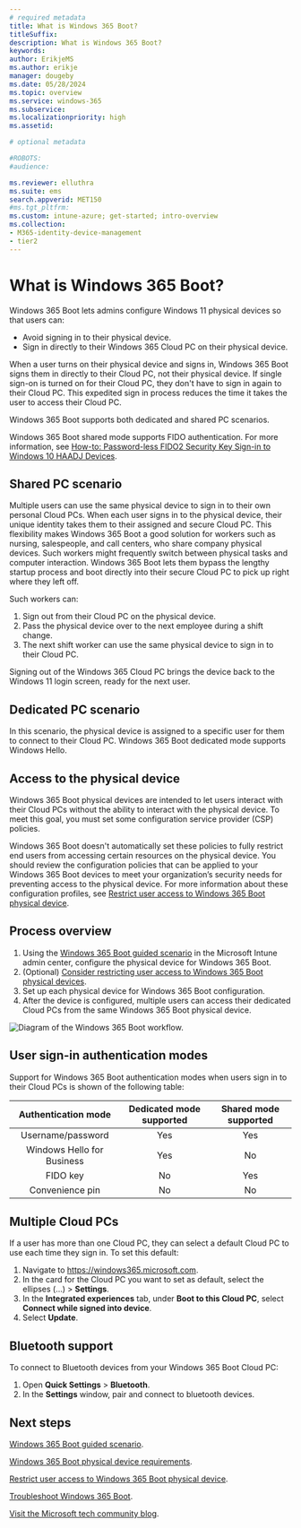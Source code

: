 ```yaml
---
# required metadata
title: What is Windows 365 Boot?
titleSuffix:
description: What is Windows 365 Boot?
keywords:
author: ErikjeMS  
ms.author: erikje
manager: dougeby
ms.date: 05/28/2024
ms.topic: overview
ms.service: windows-365
ms.subservice:
ms.localizationpriority: high
ms.assetid: 

# optional metadata

#ROBOTS:
#audience:

ms.reviewer: elluthra
ms.suite: ems
search.appverid: MET150
#ms.tgt_pltfrm:
ms.custom: intune-azure; get-started; intro-overview
ms.collection:
- M365-identity-device-management
- tier2
---
```


# What is Windows 365 Boot?

Windows 365 Boot lets admins configure Windows 11 physical devices so that users can:

- Avoid signing in to their physical device.
- Sign in directly to their Windows 365 Cloud PC on their physical device.

When a user turns on their physical device and signs in, Windows 365 Boot signs them in directly to their Cloud PC, not their physical device. If single sign-on is turned on for their Cloud PC, they don't have to sign in again to their Cloud PC. This expedited sign in process reduces the time it takes the user to access their Cloud PC.

Windows 365 Boot supports both dedicated and shared PC scenarios.

Windows 365 Boot shared mode supports FIDO authentication. For more information, see [How-to: Password-less FIDO2 Security Key Sign-in to Windows 10 HAADJ Devices](https://techcommunity.microsoft.com/t5/core-infrastructure-and-security/how-to-password-less-fido2-security-key-sign-in-to-windows-10/ba-p/1434583).

## Shared PC scenario

Multiple users can use the same physical device to sign in to their own personal Cloud PCs. When each user signs in to the physical device, their unique identity takes them to their assigned and secure Cloud PC. This flexibility makes Windows 365 Boot a good solution for workers such as nursing, salespeople, and call centers, who share company physical devices. Such workers might frequently switch between physical tasks and computer interaction. Windows 365 Boot lets them bypass the lengthy startup process and boot directly into their secure Cloud PC to pick up right where they left off.

Such workers can:

1. Sign out from their Cloud PC on the physical device.
2. Pass the physical device over to the next employee during a shift change.
3. The next shift worker can use the same physical device to sign in to their Cloud PC.

Signing out of the Windows 365 Cloud PC brings the device back to the Windows 11 login screen, ready for the next user.

## Dedicated PC scenario

In this scenario, the physical device is assigned to a specific user for them to connect to their Cloud PC. Windows 365 Boot dedicated mode supports Windows Hello.

## Access to the physical device

Windows 365 Boot physical devices are intended to let users interact with their Cloud PCs without the ability to interact with the physical device. To meet this goal, you must set some configuration service provider (CSP) policies.

Windows 365 Boot doesn't automatically set these policies to fully restrict end users from accessing certain resources on the physical device. You should review the  configuration policies that can be applied to your Windows 365 Boot devices to meet your organization’s security needs for preventing access to the physical device. For more information about these configuration profiles, see [Restrict user access to Windows 365 Boot physical device](windows-365-boot-restrict-user-access-physical-device.md).

## Process overview

1. Using the [Windows 365 Boot guided scenario](windows-365-boot-guide.md) in the Microsoft Intune admin center, configure the physical device for Windows 365 Boot.
2. (Optional) [Consider restricting user access to Windows 365 Boot physical devices](windows-365-boot-restrict-user-access-physical-device.md).
3. Set up each physical device for Windows 365 Boot configuration.
4. After the device is configured, multiple users can access their dedicated Cloud PCs from the same Windows 365 Boot physical device.  

![Diagram of the Windows 365 Boot workflow.](./media/windows-365-boot-overview/workflow.png)

## User sign-in authentication modes

Support for Windows 365 Boot authentication modes when users sign in to their Cloud PCs is shown of the following table:

| Authentication mode | Dedicated mode supported | Shared mode supported |
| :---: | :---: | :---: |
| Username/password | Yes | Yes |
| Windows Hello for Business | Yes | No |
| FIDO key | No | Yes |
| Convenience pin | No | No |

## Multiple Cloud PCs

If a user has more than one Cloud PC, they can select a default Cloud PC to use each time they sign in. To set this default:

1. Navigate to https://windows365.microsoft.com.
2. In the card for the Cloud PC you want to set as default, select the ellipses (...) > **Settings**. 
3. In the **Integrated experiences** tab, under **Boot to this Cloud PC**, select **Connect while signed into device**.
4. Select **Update**.

## Bluetooth support

To connect to Bluetooth devices from your Windows 365 Boot Cloud PC:

1. Open **Quick Settings** > **Bluetooth**.
2. In the **Settings** window, pair and connect to bluetooth devices.

<!-- ########################## -->
## Next steps

[Windows 365 Boot guided scenario](windows-365-boot-guide.md).

[Windows 365 Boot physical device requirements](windows-365-boot-physical-device-requirements.md).

[Restrict user access to Windows 365 Boot physical device](windows-365-boot-restrict-user-access-physical-device.md).

[Troubleshoot Windows 365 Boot](troubleshoot-windows-365-boot.md).

[Visit the Microsoft tech community blog](https://aka.ms/W365BootPublicPreview).
